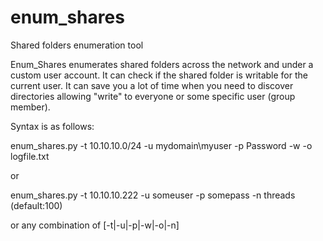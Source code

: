 enum_shares
===========

Shared folders enumeration tool


Enum_Shares  enumerates shared folders across the network and under a custom user account. It can check if the shared folder is writable for the current user.  It can save you a lot of time when you need to discover directories allowing "write" to everyone or some specific user (group member).


Syntax is as follows:

enum_shares.py -t 10.10.10.0/24 -u mydomain\\myuser -p Password -w -o logfile.txt

or

enum_shares.py -t 10.10.10.222 -u someuser -p somepass -n threads (default:100)

or any combination of  [-t|-u|-p|-w|-o|-n]
